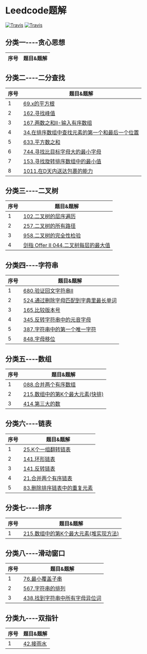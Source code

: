 Leedcode题解
=================================
[![Travis](https://img.shields.io/badge/language-C-red.svg)](https://developer.apple.com/.md)
[![Travis](https://img.shields.io/badge/language-Go-yellow.svg)](https://developer.apple.com/.md)

## 分类一----贪心思想
| 序号 | 题目&题解  
| ---- | ------------------------------------------------------------	

## 分类二----二分查找
| 序号 | 题目&题解  
| ---- | ------------------------------------------------------------	
| 1    |[69.x的平方根](https://github.com/LinkeLinux/Leetcode/blob/master/notes/Leetcode-题解-x的平方根.md) 
| 2    |[162.寻找峰值](https://github.com/LinkeLinux/Leetcode/blob/master/notes/Leetcode-题解-寻找峰值.md)
| 3    |[167.两数之和II-输入有序数组](https://github.com/LinkeLinux/Leetcode/blob/master/notes/Leetcode-题解-两数之和II-输入有序数组.md)
| 4    |[34.在排序数组中查找元素的第一个和最后一个位置](https://github.com/LinkeLinux/Leetcode/blob/master/notes/Leetcode-题解-在排序数组中查找元素的第一个和最后一个位置.md)
| 5    |[633.平方数之和](https://github.com/LinkeLinux/Leetcode/blob/master/notes/Leetcode-题解-平方数之和.md)
| 6    |[744.寻找比目标字母大的最小字母](https://github.com/LinkeLinux/Leetcode/blob/master/notes/Leetcode-题解-寻找比目标字母大的最小字母.md)
| 7    |[153.寻找旋转排序数组中的最小值](https://github.com/LinkeLinux/Leetcode/blob/master/notes/Leetcode-题解-寻找旋转排序数组中的最小值.md)
| 8    |[1011.在D天内送达包裹的能力](https://github.com/LinkeLinux/Leetcode/blob/master/notes/Leetcode-题解-在D天内送达包裹的能力.md)

## 分类三----二叉树
| 序号 | 题目&题解  
| ---- | ------------------------------------------------------------
| 1    |[102.二叉树的层序遍历](https://github.com/LinkeLinux/Leetcode/blob/master/notes/Leetcode-题解-二叉树的层次遍历.md) 
| 2    |[257.二叉树的所有路径](https://github.com/LinkeLinux/Leetcode/blob/master/notes/Leetcode-题解-二叉树的所有路径.md)
| 3    |[958.二叉树的完全性检验 ](https://github.com/LinkeLinux/Leetcode/blob/master/notes/Leetcode-题解-二叉树的完全性校验.md)
| 4    |[剑指 Offer II 044.二叉树每层的最大值 ](https://github.com/LinkeLinux/Leetcode/blob/master/notes/Leetcode-题解-二叉树每层最大值.md)

## 分类四----字符串
| 序号 | 题目&题解  
| ---- | ------------------------------------------------------------
| 1    |[680.验证回文字符串II](https://github.com/LinkeLinux/Leetcode/blob/master/notes/Leetcode-题解-验证回文字符串II.md)
| 2    |[524.通过删除字母匹配到字典里最长单词](https://github.com/LinkeLinux/Leetcode/blob/master/notes/Leetcode-题解-通过删除字母匹配到字典里最长单词.md)
| 3    |[165.比较版本号](https://github.com/LinkeLinux/Leetcode/blob/master/notes/Leetcode-题解-比较版本号.md)
| 4    |[345.反转字符串中的元音字母](https://github.com/LinkeLinux/Leetcode/blob/master/notes/Leetcode-题解-反转字符串中的元音字母.md)
| 5    |[387.字符串中的第一个唯一字符](https://github.com/LinkeLinux/Leetcode/blob/master/notes/Leetcode-题解-字符串中的第一个唯一字符.md)
| 5    |[848.字母移位](https://github.com/LinkeLinux/Leetcode/blob/master/notes/Leetcode-题解-字母移位.md)

## 分类五----数组
| 序号 | 题目&题解  
| ---- | ------------------------------------------------------------
| 1    |[088.合并两个有序数组](https://github.com/LinkeLinux/Leetcode/blob/master/notes/Leetcode-题解-合并两个有序数组.md)
| 2    |[215.数组中的第K个最大元素(快排)](https://github.com/LinkeLinux/Leetcode/blob/master/notes/Leetcode-题解-数组中的第K个最大元素.md)
| 3    |[414.第三大的数](https://github.com/LinkeLinux/Leetcode/blob/master/notes/Leetcode-题解-第三大的数.md)


## 分类六----链表
| 序号 | 题目&题解  
| ---- | ------------------------------------------------------------
| 1    |[25.K个一组翻转链表](https://github.com/LinkeLinux/Leetcode/blob/master/notes/Leetcode-题解-K个一组翻转链表.md)
| 2    |[141.环形链表](https://github.com/LinkeLinux/Leetcode/blob/master/notes/Leetcode-题解-环形链表.md)
| 3    |[141.反转链表](https://github.com/LinkeLinux/Leetcode/blob/master/notes/Leetcode-题解-反转链表.md)
| 4    |[21.合并两个有序链表](https://github.com/LinkeLinux/Leetcode/blob/master/notes/Leetcode-题解-合并两个有序链表.md)
| 5    |[83.删除排序链表中的重复元素](https://github.com/LinkeLinux/Leetcode/blob/master/notes/Leetcode-题解-删除排序链表中的重复元素.md)

## 分类七----排序
| 序号 | 题目&题解  
| ---- | ------------------------------------------------------------
| 1    |[215.数组中的第K个最大元素(堆实现方法)](https://github.com/LinkeLinux/Leetcode/blob/master/notes/Leetcode-题解-数组中的第K个最大元素(小顶堆).md)


## 分类八----滑动窗口
| 序号 | 题目&题解  
| ---- | ------------------------------------------------------------
| 1    |[76.最小覆盖子串](https://github.com/LinkeLinux/Leetcode/blob/master/notes/Leetcode-题解-最小覆盖子串.md)
| 2    |[567.字符串的排列](https://github.com/LinkeLinux/Leetcode/blob/master/notes/Leetcode-题解-字符串的排列.md)
| 3    |[438.找到字符串中所有字母异位词](https://github.com/LinkeLinux/Leetcode/blob/master/notes/Leetcode-题解-找到字符串中所有字母异位词.md)

## 分类九----双指针
| 序号 | 题目&题解  
| ---- | ------------------------------------------------------------
| 1    |[42.接雨水](https://github.com/LinkeLinux/Leetcode/blob/master/notes/Leetcode-题解-接雨水.md)








